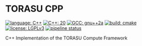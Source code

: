 # TORASU CPP

[![language: C++](https://img.shields.io/badge/language-C%2B%2B-f34b7d)](https://en.wikipedia.org/wiki/C%2B%2B)
[![C++: 20](https://img.shields.io/badge/C%2B%2B-20-f34b7d)](https://en.cppreference.com/w/cpp/20)
[![GCC: gnu++2a](https://img.shields.io/badge/GCC-gnu%2B%2B2a-f34b7d)](https://www.gnu.org/software/gcc/projects/cxx-status.html#cxx2a)
[![build: cmake](https://img.shields.io/badge/build-cmake-89e051)](https://cmake.org/)
[![license: LGPLv3](https://img.shields.io/badge/license-LGPLv3-blue)](https://choosealicense.com/licenses/lgpl-3.0/)
[![pipeline status](https://ci.d-04.de/buildStatus/icon?job=torasu-cpp)](https://gitlab.com/hcink/torasu/torasu-cpp/pipelines)

C++ Implementation of the TORASU Compute Framework
